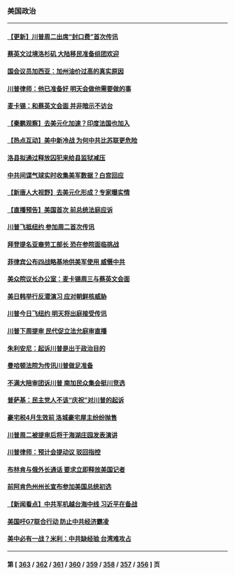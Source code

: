 ### 美国政治
---
#### [【更新】川普周二出席“封口费”首次传讯](../../pages/ncid1078159/n13964764.md) 
#### [蔡英文过境洛杉矶 大陆移民准备组团欢迎](../../pages/ncid1078159/n13964789.md) 
#### [国会议员加西亚：加州油价过高的真实原因](../../pages/ncid1078159/n13964782.md) 
#### [川普律师：他已准备好 明天会做他需要做的事](../../pages/ncid1078159/n13964682.md) 
#### [麦卡锡：和蔡英文会面 并非暗示不访台](../../pages/ncid1078159/n13964697.md) 
#### [【秦鹏观察】去美元化加速？印度法国也加入](../../pages/ncid1078159/n13964723.md) 
#### [【热点互动】美中新冷战 为何中共比苏联更危险](../../pages/ncid1078159/n13964676.md) 
#### [洛县拟通过释放囚犯来给县监狱减压](../../pages/ncid1078159/n13964654.md) 
#### [中共间谍气球实时收集美军数据？白宫回应](../../pages/ncid1078159/n13964606.md) 
#### [【新唐人大视野】去美元化形成？专家曝实情](../../pages/ncid1078159/n13964577.md) 
#### [【直播预告】美国首次 前总统法庭应诉](../../pages/ncid1078159/n13964592.md) 
#### [川普飞抵纽约 参加周二首次传讯](../../pages/ncid1078159/n13964587.md) 
#### [拜登提名亚裔劳工部长 恐在参院面临挑战](../../pages/ncid1078159/n13964519.md) 
#### [菲律宾公布四战略基地供美军使用 威慑中共](../../pages/ncid1078159/n13964537.md) 
#### [美众院议长办公室：麦卡锡周三与蔡英文会面](../../pages/ncid1078159/n13964550.md) 
#### [美日韩举行反潜演习 应对朝鲜核威胁](../../pages/ncid1078159/n13964480.md) 
#### [川普今日飞纽约 明天将出庭接受传讯](../../pages/ncid1078159/n13964354.md) 
#### [川普下周提审 民代促立法允庭审直播](../../pages/ncid1078159/n13964232.md) 
#### [朱利安尼：起诉川普是出于政治目的](../../pages/ncid1078159/n13964234.md) 
#### [曼哈顿法院为传讯川普做足准备](../../pages/ncid1078159/n13964230.md) 
#### [不满大陪审团诉川普 南加民众集会挺川竞选](../../pages/ncid1078159/n13964174.md) 
#### [普萨基：民主党人不该“庆祝”对川普的起诉](../../pages/ncid1078159/n13964029.md) 
#### [豪宅税4月生效前 洛城豪宅屋主纷纷抛售](../../pages/ncid1078159/n13964164.md) 
#### [川普周二被提审后将于海湖庄园发表演讲](../../pages/ncid1078159/n13963982.md) 
#### [川普律师：预计会提动议 驳回指控](../../pages/ncid1078159/n13963958.md) 
#### [布林肯与俄外长通话 要求立即释放美国记者](../../pages/ncid1078159/n13963946.md) 
#### [前阿肯色州州长宣布参加美国总统初选](../../pages/ncid1078159/n13963935.md) 
#### [【新闻看点】中共军机越台海中线 习近平在备战](../../pages/ncid1078159/n13963483.md) 
#### [美国吁G7联合行动 防止中共经济霸凌](../../pages/ncid1078159/n13963564.md) 
#### [美中必有一战？米利：中共缺经验 台湾难攻占](../../pages/ncid1078159/n13963490.md) 

---
#### 第 [ [363](./363.md) / [362](./362.md) / [361](./361.md) / [360](./360.md) / [359](./359.md) / [358](./358.md) / [357](./357.md) / [356](./356.md) ] 页
